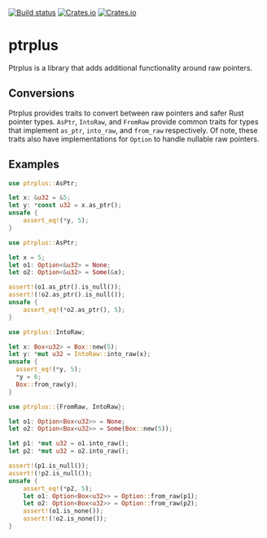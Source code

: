 [![Build status](https://github.com/tmccombs/ptrplus/workflows/Build/badge.svg)](https://github.com/tmccombs/ptrplus/actions?query=workflow%3ABuild)
[![Crates.io](https://img.shields.io/crates/v/ptrplus.svg)](https://crates.io/crates/ptrplus)
[![Crates.io](https://img.shields.io/crates/d/ptrplus.svg)](https://crates.io/crates/ptrplus)

# ptrplus

Ptrplus is a library that adds additional functionality around raw pointers.

## Conversions

Ptrplus provides traits to convert between raw pointers and safer Rust pointer types. `AsPtr`, `IntoRaw`,
and `FromRaw` provide common traits for types that implement `as_ptr`, `into_raw`, and `from_raw` respectively.
Of note, these traits also have implementations for `Option` to handle nullable raw pointers.

## Examples

```rust
use ptrplus::AsPtr;

let x: &u32 = &5;
let y: *const u32 = x.as_ptr();
unsafe {
    assert_eq!(*y, 5);
}
```

```rust
use ptrplus::AsPtr;

let x = 5;
let o1: Option<&u32> = None;
let o2: Option<&u32> = Some(&x);

assert!(o1.as_ptr().is_null());
assert!(!o2.as_ptr().is_null());
unsafe {
    assert_eq!(*o2.as_ptr(), 5);
}
```

```rust
use ptrplus::IntoRaw;

let x: Box<u32> = Box::new(5);
let y: *mut u32 = IntoRaw::into_raw(x);
unsafe {
  assert_eq!(*y, 5);
  *y = 6;
  Box::from_raw(y);
}

```

```rust
use ptrplus::{FromRaw, IntoRaw};

let o1: Option<Box<u32>> = None;
let o2: Option<Box<u32>> = Some(Box::new(5));

let p1: *mut u32 = o1.into_raw();
let p2: *mut u32 = o2.into_raw();

assert!(p1.is_null());
assert!(!p2.is_null());
unsafe {
    assert_eq!(*p2, 5);
    let o1: Option<Box<u32>> = Option::from_raw(p1);
    let o2: Option<Box<u32>> = Option::from_raw(p2);
    assert!(o1.is_none());
    assert!(!o2.is_none());
}
```

